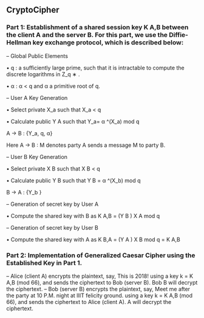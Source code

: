## CryptoCipher

### Part 1: Establishment of a shared session key K A,B between the client A and the server B. For this part, we use the Diffie-Hellman key exchange protocol, which is described below:

– Global Public Elements

• q : a sufficiently large prime, such that it is intractable to compute
the discrete logarithms in Z_q ∗ .

• α : α < q and α a primitive root of q.

– User A Key Generation

• Select private X_a such that X_a < q

• Calculate public Y A such that Y_a= α ^(X_a) mod q

A → B : {Y_a, q, α}

Here A → B : M denotes party A sends a message M to party B.

– User B Key Generation

• Select private X B such that X B < q

• Calculate public Y B such that Y B = α ^(X_b) mod q

B → A : {Y_b }



– Generation of secret key by User A

• Compute the shared key with B as K A,B = (Y B ) X A mod q

– Generation of secret key by User B

• Compute the shared key with A as K B,A = (Y A ) X B mod q = K A,B


### Part 2: Implementation of Generalized Caesar Cipher using the Established Key in Part 1.


– Alice (client A) encrypts the plaintext, say,
This is 2018!
using a key k = K A,B (mod 66), and sends the ciphertext to Bob (server B). Bob B will decrypt the ciphertext.
– Bob (server B) encrypts the plaintext, say,
Meet me after the party at 10 P.M. night at IIIT felicity ground.
using a key k = K A,B (mod 66), and sends the ciphertext to Alice (client A). A will decrypt the ciphertext.